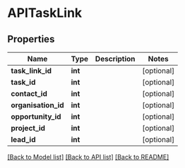 # APITaskLink

## Properties
Name | Type | Description | Notes
------------ | ------------- | ------------- | -------------
**task_link_id** | **int** |  | [optional] 
**task_id** | **int** |  | [optional] 
**contact_id** | **int** |  | [optional] 
**organisation_id** | **int** |  | [optional] 
**opportunity_id** | **int** |  | [optional] 
**project_id** | **int** |  | [optional] 
**lead_id** | **int** |  | [optional] 

[[Back to Model list]](../README.md#documentation-for-models) [[Back to API list]](../README.md#documentation-for-api-endpoints) [[Back to README]](../README.md)


